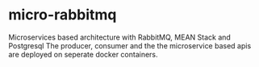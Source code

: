 # micro-rabbitmq
Microservices based architecture with RabbitMQ, MEAN Stack and Postgresql 
The producer, consumer and the the microservice based apis are deployed on seperate docker containers.
